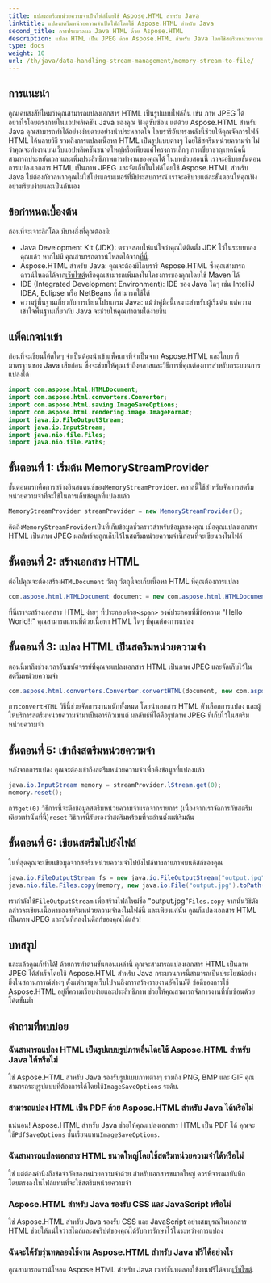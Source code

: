 ```yaml
---
title: แปลงสตรีมหน่วยความจำเป็นไฟล์โดยใช้ Aspose.HTML สำหรับ Java
linktitle: แปลงสตรีมหน่วยความจำเป็นไฟล์โดยใช้ Aspose.HTML สำหรับ Java
second_title: การประมวลผล Java HTML ด้วย Aspose.HTML
description: แปลง HTML เป็น JPEG ด้วย Aspose.HTML สำหรับ Java โดยใช้สตรีมหน่วยความจำ ปฏิบัติตามคำแนะนำทีละขั้นตอนนี้เพื่อการแปลง HTML เป็นรูปภาพอย่างราบรื่น
type: docs
weight: 10
url: /th/java/data-handling-stream-management/memory-stream-to-file/
---
```

## การแนะนำ
คุณเคยสงสัยไหมว่าคุณสามารถแปลงเอกสาร HTML เป็นรูปแบบไฟล์อื่น เช่น ภาพ JPEG ได้อย่างไรโดยตรงภายในแอปพลิเคชัน Java ของคุณ ฟังดูซับซ้อน แต่ด้วย Aspose.HTML สำหรับ Java คุณสามารถทำได้อย่างง่ายดายอย่างน่าประหลาดใจ ไลบรารีอันทรงพลังนี้ช่วยให้คุณจัดการไฟล์ HTML ได้หลายวิธี รวมถึงการแปลงเนื้อหา HTML เป็นรูปแบบต่างๆ โดยใช้สตรีมหน่วยความจำ ไม่ว่าคุณจะทำงานบนเว็บแอปพลิเคชันขนาดใหญ่หรือเพียงแค่โครงการเล็กๆ การเชี่ยวชาญเทคนิคนี้สามารถประหยัดเวลาและเพิ่มประสิทธิภาพการทำงานของคุณได้
ในบทช่วยสอนนี้ เราจะอธิบายขั้นตอนการแปลงเอกสาร HTML เป็นภาพ JPEG และจัดเก็บในไฟล์โดยใช้ Aspose.HTML สำหรับ Java ไม่ต้องกังวลหากคุณไม่ใช่โปรแกรมเมอร์ที่มีประสบการณ์ เราจะอธิบายแต่ละขั้นตอนให้คุณฟังอย่างเรียบง่ายและเป็นกันเอง
## ข้อกำหนดเบื้องต้น
ก่อนที่จะเจาะลึกโค้ด มีบางสิ่งที่คุณต้องมี:
- Java Development Kit (JDK): ตรวจสอบให้แน่ใจว่าคุณได้ติดตั้ง JDK ไว้ในระบบของคุณแล้ว หากไม่มี คุณสามารถดาวน์โหลดได้จาก[ที่นี่](https://www.oracle.com/java/technologies/javase-jdk11-downloads.html).
-  Aspose.HTML สำหรับ Java: คุณจะต้องมีไลบรารี Aspose.HTML ซึ่งคุณสามารถดาวน์โหลดได้จาก[เว็บไซต์](https://releases.aspose.com/html/java/)หรือคุณสามารถเพิ่มลงในโครงการของคุณโดยใช้ Maven ได้
- IDE (Integrated Development Environment): IDE ของ Java ใดๆ เช่น IntelliJ IDEA, Eclipse หรือ NetBeans ก็สามารถใช้ได้
- ความรู้พื้นฐานเกี่ยวกับการเขียนโปรแกรม Java: แม้ว่าคู่มือนี้เหมาะสำหรับผู้เริ่มต้น แต่ความเข้าใจพื้นฐานเกี่ยวกับ Java จะช่วยให้คุณทำตามได้ง่ายขึ้น

## แพ็คเกจนำเข้า
ก่อนที่จะเขียนโค้ดใดๆ จำเป็นต้องนำเข้าแพ็คเกจที่จำเป็นจาก Aspose.HTML และไลบรารีมาตรฐานของ Java เสียก่อน ซึ่งจะช่วยให้คุณเข้าถึงคลาสและวิธีการที่คุณต้องการสำหรับกระบวนการแปลงได้
```java
import com.aspose.html.HTMLDocument;
import com.aspose.html.converters.Converter;
import com.aspose.html.saving.ImageSaveOptions;
import com.aspose.html.rendering.image.ImageFormat;
import java.io.FileOutputStream;
import java.io.InputStream;
import java.nio.file.Files;
import java.nio.file.Paths;
```
## ขั้นตอนที่ 1: เริ่มต้น MemoryStreamProvider
 ขั้นตอนแรกคือการสร้างอินสแตนซ์ของ`MemoryStreamProvider`. คลาสนี้ใช้สำหรับจัดการสตรีมหน่วยความจำที่จะใช้ในการเก็บข้อมูลที่แปลงแล้ว
```java
MemoryStreamProvider streamProvider = new MemoryStreamProvider();
```
 คิดถึง`MemoryStreamProvider`เป็นที่เก็บข้อมูลชั่วคราวสำหรับข้อมูลของคุณ เมื่อคุณแปลงเอกสาร HTML เป็นภาพ JPEG ผลลัพธ์จะถูกเก็บไว้ในสตรีมหน่วยความจำนี้ก่อนที่จะเขียนลงในไฟล์
## ขั้นตอนที่ 2: สร้างเอกสาร HTML
 ต่อไปคุณจะต้องสร้าง`HTMLDocument` วัตถุ วัตถุนี้จะเก็บเนื้อหา HTML ที่คุณต้องการแปลง
```java
com.aspose.html.HTMLDocument document = new com.aspose.html.HTMLDocument("<span>Hello World!!</span>");
```
 ที่นี่เราจะสร้างเอกสาร HTML ง่ายๆ ที่ประกอบด้วย`<span>` องค์ประกอบที่มีข้อความ "Hello World!!" คุณสามารถแทนที่ด้วยเนื้อหา HTML ใดๆ ที่คุณต้องการแปลง

## ขั้นตอนที่ 3: แปลง HTML เป็นสตรีมหน่วยความจำ
ตอนนี้มาถึงช่วงเวลาอันมหัศจรรย์ที่คุณจะแปลงเอกสาร HTML เป็นภาพ JPEG และจัดเก็บไว้ในสตรีมหน่วยความจำ
```java
com.aspose.html.converters.Converter.convertHTML(document, new com.aspose.html.saving.ImageSaveOptions(com.aspose.html.rendering.image.ImageFormat.Jpeg), streamProvider.lStream);
```
 การ`convertHTML` วิธีนี้ช่วยจัดการงานหนักทั้งหมด โดยนำเอกสาร HTML ตัวเลือกการแปลง และผู้ให้บริการสตรีมหน่วยความจำมาเป็นอาร์กิวเมนต์ ผลลัพธ์ที่ได้คือรูปภาพ JPEG ที่เก็บไว้ในสตรีมหน่วยความจำ
## ขั้นตอนที่ 5: เข้าถึงสตรีมหน่วยความจำ
หลังจากการแปลง คุณจะต้องเข้าถึงสตรีมหน่วยความจำเพื่อดึงข้อมูลที่แปลงแล้ว
```java
java.io.InputStream memory = streamProvider.lStream.get(0);
memory.reset();
```
 การ`get(0)` วิธีการนี้จะดึงข้อมูลสตรีมหน่วยความจำแรกจากรายการ (เนื่องจากเราจัดการกับสตรีมเดียวเท่านั้นที่นี่)`reset` วิธีการนี้รับรองว่าสตรีมพร้อมที่จะอ่านตั้งแต่เริ่มต้น
## ขั้นตอนที่ 6: เขียนสตรีมไปยังไฟล์
ในที่สุดคุณจะเขียนข้อมูลจากสตรีมหน่วยความจำไปยังไฟล์ทางกายภาพบนดิสก์ของคุณ
```java
java.io.FileOutputStream fs = new java.io.FileOutputStream("output.jpg");
java.nio.file.Files.copy(memory, new java.io.File("output.jpg").toPath());
```
 เรากำลังใช้`FileOutputStream` เพื่อสร้างไฟล์ใหม่ชื่อ "output.jpg"`Files.copy` จากนั้นวิธีดังกล่าวจะเขียนเนื้อหาของสตรีมหน่วยความจำลงในไฟล์นี้ และเพียงแค่นั้น คุณก็แปลงเอกสาร HTML เป็นภาพ JPEG และบันทึกลงในดิสก์ของคุณได้แล้ว!
## บทสรุป
และแล้วคุณก็ทำได้! ด้วยการทำตามขั้นตอนเหล่านี้ คุณจะสามารถแปลงเอกสาร HTML เป็นภาพ JPEG ได้สำเร็จโดยใช้ Aspose.HTML สำหรับ Java กระบวนการนี้สามารถเป็นประโยชน์อย่างยิ่งในสถานการณ์ต่างๆ ตั้งแต่การขูดเว็บไปจนถึงการสร้างรายงานอัตโนมัติ ข้อดีของการใช้ Aspose.HTML อยู่ที่ความเรียบง่ายและประสิทธิภาพ ช่วยให้คุณสามารถจัดการงานที่ซับซ้อนด้วยโค้ดขั้นต่ำ
## คำถามที่พบบ่อย
### ฉันสามารถแปลง HTML เป็นรูปแบบรูปภาพอื่นโดยใช้ Aspose.HTML สำหรับ Java ได้หรือไม่
 ใช่ Aspose.HTML สำหรับ Java รองรับรูปแบบภาพต่างๆ รวมถึง PNG, BMP และ GIF คุณสามารถระบุรูปแบบที่ต้องการได้โดยใช้`ImageSaveOptions` ระดับ.
### สามารถแปลง HTML เป็น PDF ด้วย Aspose.HTML สำหรับ Java ได้หรือไม่
 แน่นอน! Aspose.HTML สำหรับ Java ช่วยให้คุณแปลงเอกสาร HTML เป็น PDF ได้ คุณจะใช้`PdfSaveOptions` ชั้นเรียนแทน`ImageSaveOptions`.
### ฉันสามารถแปลงเอกสาร HTML ขนาดใหญ่โดยใช้สตรีมหน่วยความจำได้หรือไม่
ใช่ แต่ต้องคำนึงถึงข้อจำกัดของหน่วยความจำด้วย สำหรับเอกสารขนาดใหญ่ ควรพิจารณาบันทึกโดยตรงลงในไฟล์แทนที่จะใช้สตรีมหน่วยความจำ
### Aspose.HTML สำหรับ Java รองรับ CSS และ JavaScript หรือไม่
ใช่ Aspose.HTML สำหรับ Java รองรับ CSS และ JavaScript อย่างสมบูรณ์ในเอกสาร HTML ช่วยให้แน่ใจว่าสไตล์และสคริปต์ของคุณได้รับการรักษาไว้ในระหว่างการแปลง
### ฉันจะได้รับรุ่นทดลองใช้งาน Aspose.HTML สำหรับ Java ฟรีได้อย่างไร
 คุณสามารถดาวน์โหลด Aspose.HTML สำหรับ Java เวอร์ชันทดลองใช้งานฟรีได้จาก[เว็บไซต์](https://releases.aspose.com/).
